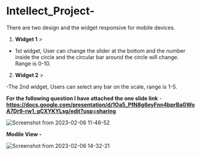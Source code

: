 # Intellect_Project-
There are two design and the widget responsive for mobile devices.  

1. **Widget 1** >

- 1st widget, User can change the slider at the bottom and the number inside the circle and the circular bar around the circle will
change. Range is 0-10.

2. **Widget 2** >

-The 2nd widget, Users can select any bar on the scale, range is 1-5.

**For the following question I have attached the one slide link**  - **https://docs.google.com/presentation/d/1Oa5_PfN8g6eyFnn4bprBaGWoA7Dr9-rw1_gCXYKYLsg/edit?usp=sharing**

![Screenshot from 2023-02-06 11-46-52](https://user-images.githubusercontent.com/55456403/216897636-72534303-26af-4d52-8109-afa175b8648a.png)

**Modile View -**

![Screenshot from 2023-02-06 14-32-21](https://user-images.githubusercontent.com/55456403/216929501-a409a4a4-2cba-4673-ad1b-145652054a1d.png)



